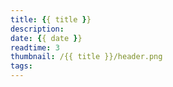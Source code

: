 ```yaml
---
title: {{ title }}
description:
date: {{ date }}
readtime: 3
thumbnail: /{{ title }}/header.png
tags:
---
```

